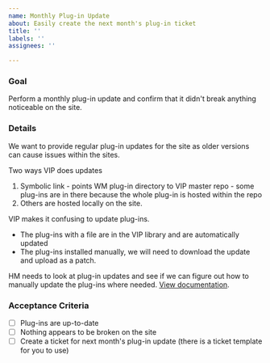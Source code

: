 ```yaml
---
name: Monthly Plug-in Update
about: Easily create the next month's plug-in ticket
title: ''
labels: ''
assignees: ''

---
```


### Goal
Perform a monthly plug-in update and confirm that it didn't break anything noticeable on the site.

### Details
We want to provide regular plug-in updates for the site as older versions can cause issues within the sites.

Two ways VIP does updates

1. Symbolic link - points WM plug-in directory to VIP master repo - some plug-ins are in there because the whole plug-in is hosted within the repo
2. Others are hosted locally on the site.

VIP makes it confusing to update plug-ins. 

- The plug-ins with a file are in the VIP library and are automatically updated
- The plug-ins installed manually, we will need to download the update and upload as a patch.

HM needs to look at plug-in updates and see if we can figure out how to manually update the plug-ins where needed. [View documentation](https://docs.wpvip.com/technical-references/plugins/).

### Acceptance Criteria
- [ ] Plug-ins are up-to-date
- [ ] Nothing appears to be broken on the site
- [ ] Create a ticket for next month's plug-in update (there is a ticket template for you to use)
